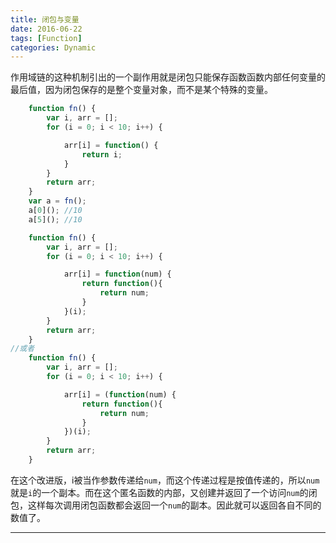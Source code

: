 ```yaml
---
title: 闭包与变量
date: 2016-06-22
tags: [Function]
categories: Dynamic
---
```


作用域链的这种机制引出的一个副作用就是闭包只能保存函数函数内部任何变量的最后值，因为闭包保存的是整个变量对象，而不是某个特殊的变量。

```javascript
    function fn() {
        var i, arr = [];
        for (i = 0; i < 10; i++) {

            arr[i] = function() {
                return i;
            }
        }
        return arr;
    }
    var a = fn();
    a[0](); //10
    a[5](); //10
```

```javascript
    function fn() {
        var i, arr = [];
        for (i = 0; i < 10; i++) {

            arr[i] = function(num) {
                return function(){
                    return num;
                }
            }(i);
        }
        return arr;
    }
//或者
    function fn() {
        var i, arr = [];
        for (i = 0; i < 10; i++) {

            arr[i] = (function(num) {
                return function(){
                    return num;
                }
            })(i);
        }
        return arr;
    }
```

在这个改进版，i被当作参数传递给`num`，而这个传递过程是按值传递的，所以`num`就是`i`的一个副本。而在这个匿名函数的内部，又创建并返回了一个访问`num`的闭包，这样每次调用闭包函数都会返回一个`num`的副本。因此就可以返回各自不同的数值了。

---

